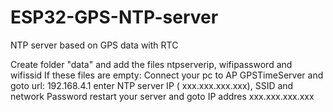 # ESP32-GPS-NTP-server
 NTP server based on GPS data with RTC

Create folder "data" and add the files ntpserverip, wifipassword and wifissid
If these files are empty:
Connect your pc to AP GPSTimeServer and goto url: 192.168.4.1
enter NTP server IP ( xxx.xxx.xxx.xxx), SSID and network Password
restart your server and goto IP addres xxx.xxx.xxx.xxx
